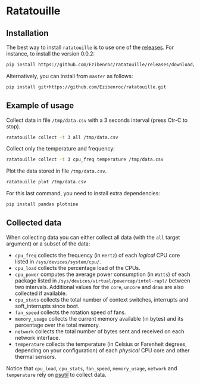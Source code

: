 # Ratatouille

## Installation

The best way to install `ratatouille` is to use one of the
[releases](https://github.com/Ezibenroc/ratatouille/releases). For instance, to install the version 0.0.2:
```sh
pip install https://github.com/Ezibenroc/ratatouille/releases/download/0.0.2/ratatouille-0.0.2-py3-none-any.whl
```

Alternatively, you can install from `master` as follows:
```sh
pip install git+https://github.com/Ezibenroc/ratatouille.git
```

## Example of usage

Collect data in file `/tmp/data.csv` with a 3 seconds interval (press Ctr-C to stop).
```sh
ratatouille collect -t 3 all /tmp/data.csv
```

Collect only the temperature and frequency:
```sh
ratatouille collect -t 3 cpu_freq temperature /tmp/data.csv
```

Plot the data stored in file `/tmp/data.csv`.
```sh
ratatouille plot /tmp/data.csv
```

For this last command, you need to install extra dependencies:
```sh
pip install pandas plotnine
```

## Collected data

When collecting data you can either collect all data (with the `all` target argument) or a subset of the data:

- `cpu_freq` collects the frequency (in `Hertz`) of each *logical* CPU core listed in `/sys/devices/system/cpu/`.
- `cpu_load` collects the percentage load of the CPUs.
- `cpu_power` computes the average power consumption (in `Watts`) of each package listed in `/sys/devices/virtual/powercap/intel-rapl/` between two intervals. Additional values for the `core`, `uncore` and `dram` are also collected if available.
- `cpu_stats` collects the total number of context switches, interrupts and soft_interrupts since boot.
- `fan_speed` collects the rotation speed of fans.
- `memory_usage` collects the current memory available (in bytes) and its percentage over the total memory.
- `network` collects the total number of bytes sent and received on each network interface.
- `temperature` collects the temperature (in Celsius or Farenheit degrees, depending on your configuration) of each *physical* CPU core and other thermal sensors.

Notice that `cpu_load`, `cpu_stats`, `fan_speed`, `memory_usage`, `network` and `temperature` rely on [psutil](https://github.com/giampaolo/psutil) to collect data.
